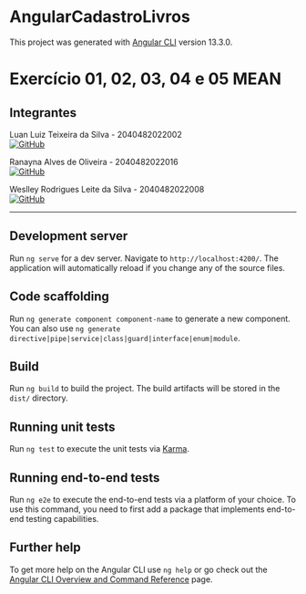 # AngularCadastroLivros

This project was generated with [Angular CLI](https://github.com/angular/angular-cli) version 13.3.0.

<head>
    <link rel="stylesheet" href="https://cdn.jsdelivr.net/npm/bootstrap-icons@1.8.1/font/bootstrap-icons.css">
</head>

# Exercício 01, 02, 03, 04 e 05 MEAN

## Integrantes

Luan Luiz Teixeira da Silva - 2040482022002</br>
[![GitHub](https://img.shields.io/badge/-GitHub-181717?style=flat-square&logo=github)](https://github.com/luanLTS)

Ranayna Alves de Oliveira - 2040482022016</br>
[![GitHub](https://img.shields.io/badge/-GitHub-181717?style=flat-square&logo=github)](https://github.com/Ranayna)

Weslley Rodrigues Leite da Silva - 2040482022008</br>
[![GitHub](https://img.shields.io/badge/-GitHub-181717?style=flat-square&logo=github)](https://github.com/weslleyrods)

<hr>

## Development server

Run `ng serve` for a dev server. Navigate to `http://localhost:4200/`. The application will automatically reload if you change any of the source files.

## Code scaffolding

Run `ng generate component component-name` to generate a new component. You can also use `ng generate directive|pipe|service|class|guard|interface|enum|module`.

## Build

Run `ng build` to build the project. The build artifacts will be stored in the `dist/` directory.

## Running unit tests

Run `ng test` to execute the unit tests via [Karma](https://karma-runner.github.io).

## Running end-to-end tests

Run `ng e2e` to execute the end-to-end tests via a platform of your choice. To use this command, you need to first add a package that implements end-to-end testing capabilities.

## Further help

To get more help on the Angular CLI use `ng help` or go check out the [Angular CLI Overview and Command Reference](https://angular.io/cli) page.
